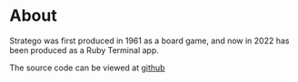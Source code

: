  

# About
Stratego was first produced in 1961 as a board game, and now in 2022 has been produced as a Ruby Terminal app.

The source code can be viewed at [github](https://github.com/rhynecs/stratego)